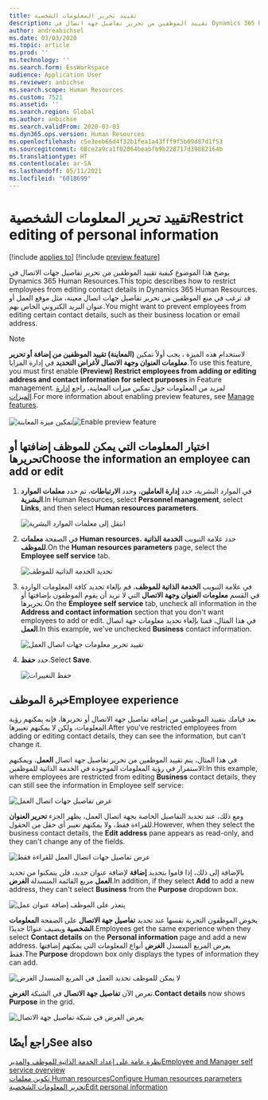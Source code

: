 ```yaml
---
title: تقييد تحرير المعلومات الشخصية
description: تقييد الموظفين من تحرير تفاصيل جهة اتصال في Dynamics 365 Human Resources.
author: andreabichsel
ms.date: 03/03/2020
ms.topic: article
ms.prod: ''
ms.technology: ''
ms.search.form: EssWorkspace
audience: Application User
ms.reviewer: anbichse
ms.search.scope: Human Resources
ms.custom: 7521
ms.assetid: ''
ms.search.region: Global
ms.author: anbichse
ms.search.validFrom: 2020-03-03
ms.dyn365.ops.version: Human Resources
ms.openlocfilehash: c5e3eeb66d4f32b1fea1a43fff9f5b09d87d1f53
ms.sourcegitcommit: 08ce2a9ca1f02064beabfb9b228717d39882164b
ms.translationtype: HT
ms.contentlocale: ar-SA
ms.lasthandoff: 05/11/2021
ms.locfileid: "6018699"
---
```

# <a name="restrict-editing-of-personal-information"></a><span data-ttu-id="37f84-103">تقييد تحرير المعلومات الشخصية</span><span class="sxs-lookup"><span data-stu-id="37f84-103">Restrict editing of personal information</span></span>

[!include [applies to](../includes/applies-to-hr.md)]
[!include [preview feature](./includes/preview-feature.md)]

<span data-ttu-id="37f84-104">يوضح هذا الموضوع كيفية تقييد الموظفين من تحرير تفاصيل جهات الاتصال في Dynamics 365 Human Resources.</span><span class="sxs-lookup"><span data-stu-id="37f84-104">This topic describes how to restrict employees from editing contact details in Dynamics 365 Human Resources.</span></span> <span data-ttu-id="37f84-105">قد ترغب في منع الموظفين من تحرير تفاصيل جهات اتصال معينة، مثل موقع العمل أو عنوان البريد الكتروني الخاص بهم.</span><span class="sxs-lookup"><span data-stu-id="37f84-105">You might want to prevent employees from editing certain contact details, such as their business location or email address.</span></span>

> [!NOTE]
> <span data-ttu-id="37f84-106">لاستخدام هذه الميزة ، يجب أولاً تمكين **(المعاينة) تقييد الموظفين من إضافة أو تحرير معلومات العنوان وجهة الاتصال لأغراض التحديد** في إدارة المزايا.</span><span class="sxs-lookup"><span data-stu-id="37f84-106">To use this feature, you must first enable **(Preview) Restrict employees from adding or editing address and contact information for select purposes** in Feature management.</span></span> <span data-ttu-id="37f84-107">لمزيد من المعلومات حول تمكين ميزات المعاينة، راجع [إدارة الميزات](hr-admin-manage-features.md).</span><span class="sxs-lookup"><span data-stu-id="37f84-107">For more information about enabling preview features, see [Manage features](hr-admin-manage-features.md).</span></span><br><br><span data-ttu-id="37f84-108">![تمكين ميزة المعاينة](./media/hr-employee-self-service-restrict-enable.png)</span><span class="sxs-lookup"><span data-stu-id="37f84-108">![Enable preview feature](./media/hr-employee-self-service-restrict-enable.png)</span></span>

## <a name="choose-the-information-an-employee-can-add-or-edit"></a><span data-ttu-id="37f84-109">اختيار المعلومات التي يمكن للموظف إضافتها أو تحريرها</span><span class="sxs-lookup"><span data-stu-id="37f84-109">Choose the information an employee can add or edit</span></span>

1. <span data-ttu-id="37f84-110">في الموارد البشرية، حدد **إدارة العاملين**، وحدد **الارتباطات**، ثم حدد **معلمات الموارد البشرية**.</span><span class="sxs-lookup"><span data-stu-id="37f84-110">In Human Resources, select **Personnel management**, select **Links**, and then select **Human resources parameters**.</span></span>

   ![انتقل إلى معلمات الموارد البشرية](./media/hr-employee-self-service-human-resources-parameters.png)

2. <span data-ttu-id="37f84-112">في الصفحة **معلمات Human resources**، حدد علامة التبويب **الخدمة الذاتية للموظف**.</span><span class="sxs-lookup"><span data-stu-id="37f84-112">On the **Human resources parameters** page, select the **Employee self service** tab.</span></span>

   ![تحديد الخدمة الذاتية للموظف](./media/hr-employee-self-service-tab.png)

3. <span data-ttu-id="37f84-114">في علامة التبويب **الخدمة الذاتية للموظف**، قم بإلغاء تحديد كافة المعلومات الواردة في القسم **معلومات العنوان وجهة الاتصال** التي لا تريد أن يقوم الموظفون بإضافتها أو تحريرها.</span><span class="sxs-lookup"><span data-stu-id="37f84-114">On the **Employee self service** tab, uncheck all information in the **Address and contact information** section that you don't want employees to add or edit.</span></span> <span data-ttu-id="37f84-115">في هذا المثال، قمنا بإلغاء تحديد معلومات جهة اتصال **العمل**.</span><span class="sxs-lookup"><span data-stu-id="37f84-115">In this example, we've unchecked **Business** contact information.</span></span>

   ![تقييد تحرير معلومات جهات اتصال العمل](./media/hr-employee-self-service-restrict-business.png)

4. <span data-ttu-id="37f84-117">حدد **حفظ**.</span><span class="sxs-lookup"><span data-stu-id="37f84-117">Select **Save**.</span></span>

   ![حفظ التغييرات](./media/hr-employee-self-service-restrict-save.png)

## <a name="employee-experience"></a><span data-ttu-id="37f84-119">خبرة الموظف</span><span class="sxs-lookup"><span data-stu-id="37f84-119">Employee experience</span></span>

<span data-ttu-id="37f84-120">بعد قيامك بتقييد الموظفين من إضافة تفاصيل جهة الاتصال أو تحريرها، فإنه يمكنهم رؤية المعلومات، ولكن لا يمكنهم تغييرها.</span><span class="sxs-lookup"><span data-stu-id="37f84-120">After you've restricted employees from adding or editing contact details, they can see the information, but can't change it.</span></span>

<span data-ttu-id="37f84-121">في هذا المثال، يتم تقييد الموظفين من تحرير تفاصيل جهة اتصال **العمل**، ويمكنهم الاستمرار في رؤية المعلومات الموجودة في الخدمة الذاتية للموظفين:</span><span class="sxs-lookup"><span data-stu-id="37f84-121">In this example, where employees are restricted from editing **Business** contact details, they can still see the information in Employee self service:</span></span>

![عرض تفاصيل جهات اتصال العمل](./media/hr-employee-self-service-restrict-view.png)

<span data-ttu-id="37f84-123">ومع ذلك، عند تحديد التفاصيل الخاصة بجهة اتصال العمل، يظهر الجزء **تحرير العنوان** للقراءة فقط، ولا يمكنهم تغيير أي حقل من الحقول.</span><span class="sxs-lookup"><span data-stu-id="37f84-123">However, when they select the business contact details, the **Edit address** pane appears as read-only, and they can't change any of the fields.</span></span>

![عرض تفاصيل جهات اتصال العمل للقراءة فقط](./media/hr-employee-self-service-restrict-read-only.png)

<span data-ttu-id="37f84-125">بالإضافة إلى ذلك، إذا قاموا بتحديد **إضافة** لإضافة عنوان جديد، فلن يتمكنوا من تحديد **العمل** مربع القائمة المنسدلة **الغرض**.</span><span class="sxs-lookup"><span data-stu-id="37f84-125">In addition, if they select **Add** to add a new address, they can't select **Business** from the **Purpose** dropdown box.</span></span>

![يتعذر على الموظف إضافة عنوان عمل](./media/hr-employee-self-service-restrict-add.png)

<span data-ttu-id="37f84-127">يخوض الموظفون التجربة نفسها عند تحديد **تفاصيل جهة الاتصال** على الصفحة **المعلومات الشخصية** ويضيف عنوانًا جديدًا.</span><span class="sxs-lookup"><span data-stu-id="37f84-127">Employees get the same experience when they select **Contact details** on the **Personal information** page and add a new address.</span></span> <span data-ttu-id="37f84-128">يعرض المربع المنسدل **الغرض** أنواع المعلومات التي يمكنهم إضافتها فقط.</span><span class="sxs-lookup"><span data-stu-id="37f84-128">The **Purpose** dropdown box only displays the types of information they can add.</span></span> 

![لا يمكن للموظف تحديد العمل في المربع المنسدل الغرض](./media/hr-employee-self-service-restrict-purpose.png)

<span data-ttu-id="37f84-130">تعرض الآن **تفاصيل جهة الاتصال** في الشبكة **الغرض**.</span><span class="sxs-lookup"><span data-stu-id="37f84-130">**Contact details** now shows **Purpose** in the grid.</span></span>

![يعرض الغرض في شبكة تفاصيل جهة الاتصال](./media/hr-employee-self-service-restrict-purpose-grid.png)

## <a name="see-also"></a><span data-ttu-id="37f84-132">راجع أيضًا</span><span class="sxs-lookup"><span data-stu-id="37f84-132">See also</span></span>

[<span data-ttu-id="37f84-133">نظرة عامة على إعداد الخدمة الذاتية للموظف والمدير</span><span class="sxs-lookup"><span data-stu-id="37f84-133">Employee and Manager self service overview</span></span>](hr-employee-manager-self-service-overview.md)<br>
[<span data-ttu-id="37f84-134">تكوين معلمات Human resources</span><span class="sxs-lookup"><span data-stu-id="37f84-134">Configure Human resources parameters</span></span>](hr-setup-parameters.md)<br>
[<span data-ttu-id="37f84-135">تحرير المعلومات الشخصية</span><span class="sxs-lookup"><span data-stu-id="37f84-135">Edit personal information</span></span>](hr-employee-manager-self-service-edit-personal-information.md)